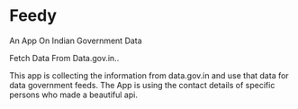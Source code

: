# Feedy
An App On Indian Government Data

Fetch Data From Data.gov.in..

This app is collecting the information from data.gov.in and use that data for data government feeds. The App is using the contact details of specific persons who made a beautiful api.
